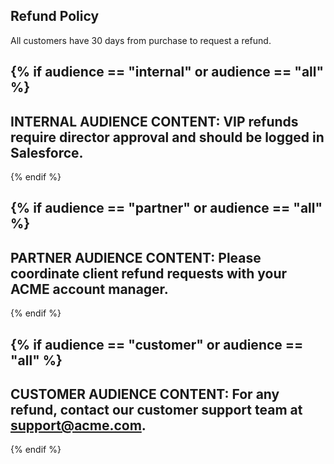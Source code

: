 ## Refund Policy

All customers have 30 days from purchase to request a refund.

{% if audience == "internal" or audience == "all" %}
---
INTERNAL AUDIENCE CONTENT:
VIP refunds require director approval and should be logged in Salesforce.
---
{% endif %}

{% if audience == "partner" or audience == "all" %}
---
PARTNER AUDIENCE CONTENT:
Please coordinate client refund requests with your ACME account manager.
---
{% endif %}

{% if audience == "customer" or audience == "all" %}
---
CUSTOMER AUDIENCE CONTENT:
For any refund, contact our customer support team at support@acme.com.
---
{% endif %}
